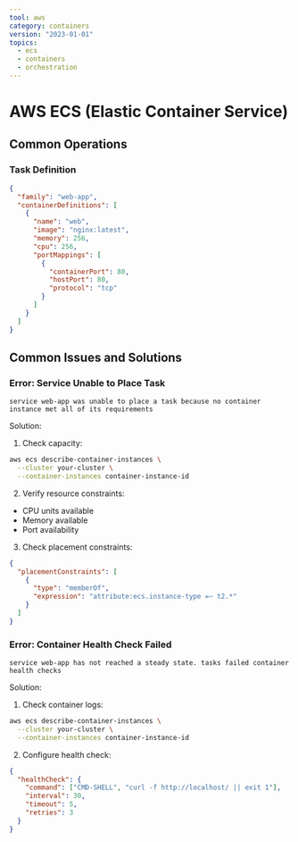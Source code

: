 ```yaml
---
tool: aws
category: containers
version: "2023-01-01"
topics:
  - ecs
  - containers
  - orchestration
---
```

# AWS ECS (Elastic Container Service)

## Common Operations

### Task Definition
```json
{
  "family": "web-app",
  "containerDefinitions": [
    {
      "name": "web",
      "image": "nginx:latest",
      "memory": 256,
      "cpu": 256,
      "portMappings": [
        {
          "containerPort": 80,
          "hostPort": 80,
          "protocol": "tcp"
        }
      ]
    }
  ]
}
```

## Common Issues and Solutions

### Error: Service Unable to Place Task
```error
service web-app was unable to place a task because no container instance met all of its requirements
```

Solution:
1. Check capacity:
```bash
aws ecs describe-container-instances \
  --cluster your-cluster \
  --container-instances container-instance-id
```

2. Verify resource constraints:
- CPU units available
- Memory available
- Port availability

3. Check placement constraints:
```json
{
  "placementConstraints": [
    {
      "type": "memberOf",
      "expression": "attribute:ecs.instance-type =~ t2.*"
    }
  ]
}
```

### Error: Container Health Check Failed
```error
service web-app has not reached a steady state. tasks failed container health checks
```

Solution:
1. Check container logs:
```bash
aws ecs describe-container-instances \
  --cluster your-cluster \
  --container-instances container-instance-id
```

2. Configure health check:
```json
{
  "healthCheck": {
    "command": ["CMD-SHELL", "curl -f http://localhost/ || exit 1"],
    "interval": 30,
    "timeout": 5,
    "retries": 3
  }
}
```
